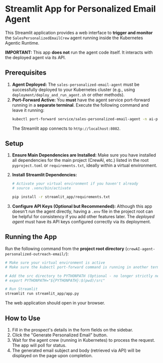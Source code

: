 # Streamlit App for Personalized Email Agent

This Streamlit application provides a web interface to **trigger and monitor** the `SalesPersonalizedEmailCrew` agent running inside the Kubernetes Agentic Runtime.

**IMPORTANT:** This app **does not** run the agent code itself. It interacts with the deployed agent via its API.

## Prerequisites

1.  **Agent Deployed:** The `sales-personalized-email-agent` must be successfully deployed to your Kubernetes cluster (e.g., using `deployment/deploy_and_run_agent.sh` or other methods).
2.  **Port-Forward Active:** You **must** have the agent service port-forward running in a **separate terminal**. Execute the following command and leave it running:
    ```bash
    kubectl port-forward service/sales-personalized-email-agent -n ai-platform 8082:80
    ```
    The Streamlit app connects to `http://localhost:8082`.

## Setup

1.  **Ensure Main Dependencies are Installed:** Make sure you have installed all dependencies for the main project (CrewAI, etc.) listed in the root `pyproject.toml` or `requirements.txt`, ideally within a virtual environment.

2.  **Install Streamlit Dependencies:**
    ```bash
    # Activate your virtual environment if you haven't already
    # source .venv/bin/activate

    pip install -r streamlit_app/requirements.txt
    ```

3.  **Configure API Keys (Optional but Recommended):** Although this app doesn't run the agent directly, having a `.env` file in the project root can be helpful for consistency if you add other features later. The *deployed agent* must have its API keys configured correctly via its deployment.

## Running the App

Run the following command from the **project root directory** (`crewAI-agent-personalized-outreach-email/`):

```bash
# Make sure your virtual environment is active
# Make sure the kubectl port-forward command is running in another terminal

# Add the src directory to PYTHONPATH (Optional - no longer strictly needed by this app version)
# export PYTHONPATH="${PYTHONPATH}:$(pwd)/src"

# Run Streamlit
streamlit run streamlit_app/app.py
```

The web application should open in your browser.

## How to Use

1.  Fill in the prospect's details in the form fields on the sidebar.
2.  Click the "Generate Personalized Email" button.
3.  Wait for the agent crew (running in Kubernetes) to process the request. The app will poll for status.
4.  The generated email subject and body (retrieved via API) will be displayed on the page upon completion. 